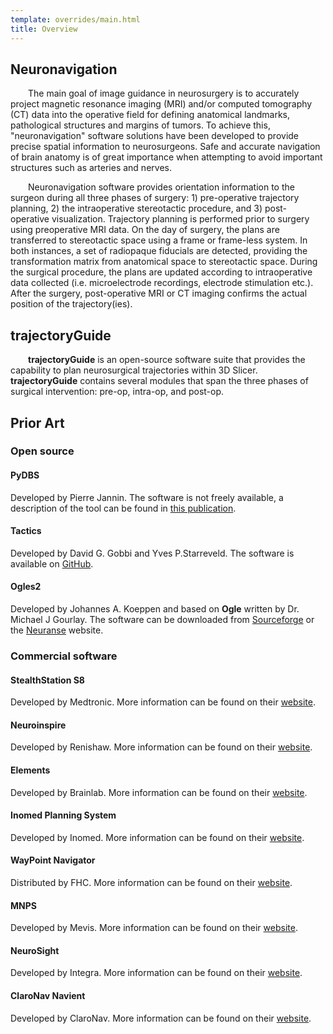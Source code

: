 ```yaml
---
template: overrides/main.html
title: Overview
---
```


## Neuronavigation

&emsp;&emsp;The main goal of image guidance in neurosurgery is to accurately project magnetic resonance imaging (MRI) and/or computed tomography (CT) data into the operative field for defining anatomical landmarks, pathological structures and margins of tumors. To achieve this, "neuronavigation" software solutions have been developed to provide precise spatial information to neurosurgeons. Safe and accurate navigation of brain anatomy is of great importance when attempting to avoid important structures such as arteries and nerves.

&emsp;&emsp;Neuronavigation software provides orientation information to the surgeon during all three phases of surgery: 1) pre-operative trajectory planning, 2) the intraoperative stereotactic procedure, and 3) post-operative visualization. Trajectory planning is performed prior to surgery using preoperative MRI data. On the day of surgery, the plans are transferred to stereotactic space using a frame or frame-less system. In both instances, a set of radiopaque fiducials are detected, providing the transformation matrix from anatomical space to stereotactic space. During the surgical procedure, the plans are updated according to intraoperative data collected (i.e. microelectrode recordings, electrode stimulation etc.). After the surgery, post-operative MRI or CT imaging confirms the actual position of the trajectory(ies).

## trajectoryGuide

&emsp;&emsp;**trajectoryGuide** is an open-source software suite that provides the capability to plan neurosurgical trajectories within 3D Slicer. **trajectoryGuide** contains several modules that span the three phases of surgical intervention: pre-op, intra-op, and post-op.

## Prior Art

### Open source

#### PyDBS

Developed by Pierre Jannin. The software is not freely available, a description of the tool can be found in <a href="https://hal.archives-ouvertes.fr/inserm-01116063" target="_blank">this publication</a>.

#### Tactics

Developed by David G. Gobbi and Yves P.Starreveld. The software is available on <a href="https://github.com/Atamai/tactics" target="_blank">GitHub</a>.

#### Ogles2

Developed by Johannes A. Koeppen and based on **Ogle** written by Dr. Michael J Gourlay. The software can be downloaded from <a href="https://sourceforge.net/projects/ogles/files/ogles2/" target="_blank">Sourceforge</a> or the <a href="http://neuranse.com/projects.html" target="_blank">Neuranse</a> website.

### Commercial software

#### StealthStation S8

Developed by Medtronic. More information can be found on their <a href="https://www.medtronic.com/ca-en/healthcare-professionals/products/neurological/surgical-navigation-systems/stealthstation/stealthstation-s8.html" target="_blank">website</a>.

#### Neuroinspire

Developed by Renishaw. More information can be found on their <a href="https://www.renishaw.com/en/neuroinspire-neurosurgical-planning-software--8244" target="_blank">website</a>.

#### Elements

Developed by Brainlab. More information can be found on their <a href="https://www.brainlab.com/surgery-products/overview-neurosurgery-products/brainlab-elements/" target="_blank">website</a>.

#### Inomed Planning System

Developed by Inomed. More information can be found on their <a href="https://www.en.inomed.com/products/functional-neurosurgery/ips/" target="_blank">website</a>.

#### WayPoint Navigator 

Distributed by FHC. More information can be found on their <a href="http://navigator.fh-co.com/" target="_blank">website</a>.

#### MNPS

Developed by Mevis. More information can be found on their <a href="http://www.mevis.com.br/mnps-2.html" target="_blank">website</a>.

#### NeuroSight

Developed by Integra. More information can be found on their <a href="https://integralife.eu/products/neuro/stereotaxy/neurosight-arc-software-laptop/" target="_blank">website</a>.

#### ClaroNav Navient

Developed by ClaroNav. More information can be found on their <a href="https://www.claronav.com/navient/" target="_blank">website</a>.

<br>
<br>
<br>